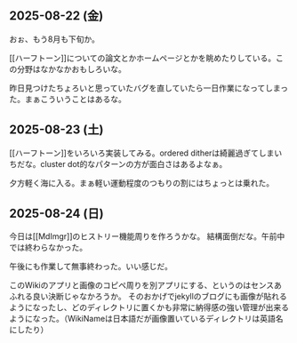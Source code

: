 ## 2025-08-22 (金)

おぉ、もう8月も下旬か。

[[ハーフトーン]]についての論文とかホームページとかを眺めたりしている。この分野はなかなかおもしろいな。

昨日見つけたちょろいと思っていたバグを直していたら一日作業になってしまった。まぁこういうことはあるな。

## 2025-08-23 (土)

[[ハーフトーン]]をいろいろ実装してみる。ordered ditherは綺麗過ぎてしまいちだな。cluster dot的なパターンの方が面白さはあるよなぁ。

夕方軽く海に入る。まぁ軽い運動程度のつもりの割にはちょっとは乗れた。

## 2025-08-24 (日)

今日は[[MdImgr]]のヒストリー機能周りを作ろうかな。
結構面倒だな。午前中では終わらなかった。

午後にも作業して無事終わった。いい感じだ。

このWikiのアプリと画像のコピペ周りを別アプリにする、というのはセンスあふれる良い決断じゃなかろうか。
そのおかげでjekyllのブログにも画像が貼れるようになったし、どのディレクトリに置くかも非常に納得感の強い管理が出来るようになった。（WikiNameは日本語だが画像置いているディレクトリは英語名にしたり）